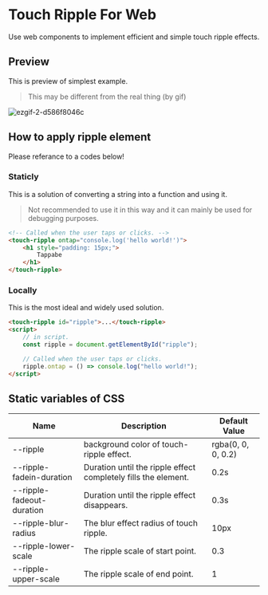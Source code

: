 # Touch Ripple For Web
Use web components to implement efficient and simple touch ripple effects.

## Preview
This is preview of simplest example.

> This may be different from the real thing (by gif)

![ezgif-2-d586f8046c](https://github.com/MTtankkeo/web_touch_ripple/assets/122026021/eb0c866c-fb18-4f2c-8f08-c706214e01f9)

## How to apply ripple element
Please referance to a codes below!

### Staticly
This is a solution of converting a string into a function and using it.

> Not recommended to use it in this way and it can mainly be used for debugging purposes.

```html
<!-- Called when the user taps or clicks. -->
<touch-ripple ontap="console.log('hello world!')">
    <h1 style="padding: 15px;">
        Tappabe
    </h1>
</touch-ripple>
```

### Locally
This is the most ideal and widely used solution.

```html
<touch-ripple id="ripple">...</touch-ripple>
<script>
    // in script.
    const ripple = document.getElementById("ripple");

    // Called when the user taps or clicks.
    ripple.ontap = () => console.log("hello world!");
</script>
```

## Static variables of CSS
| Name | Description | Default Value
| ------ | ------ | ------
| --ripple | background color of touch-ripple effect. | rgba(0, 0, 0, 0.2)
| --ripple-fadein-duration | Duration until the ripple effect completely fills the element. | 0.2s
| --ripple-fadeout-duration | Duration until the ripple effect disappears. | 0.3s
| --ripple-blur-radius | The blur effect radius of touch ripple. | 10px
| --ripple-lower-scale | The ripple scale of start point. | 0.3
| --ripple-upper-scale | The ripple scale of end point. | 1